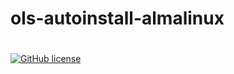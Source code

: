 # ols-autoinstall-almalinux
#
[![GitHub license](https://img.shields.io/badge/license-GPL-blue.svg?style=flat-square)](https://github.com/rocxcoder/ols-autoinstall-almalinux/edit/root/license.txt)
